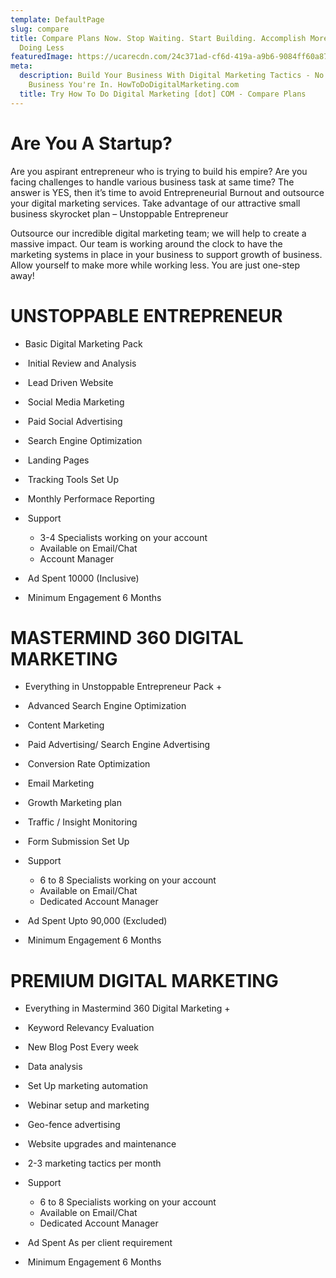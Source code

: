```yaml
---
template: DefaultPage
slug: compare
title: Compare Plans Now. Stop Waiting. Start Building. Accomplish More While
  Doing Less
featuredImage: https://ucarecdn.com/24c371ad-cf6d-419a-a9b6-9084ff60a875/
meta:
  description: Build Your Business With Digital Marketing Tactics - No Matter What
    Business You're In. HowToDoDigitalMarketing.com
  title: Try How To Do Digital Marketing [dot] COM - Compare Plans
---
```

# Are You A Startup?

Are you aspirant entrepreneur who is trying to build his empire? Are you facing challenges to handle various business task at same time? The answer is YES, then it’s time to avoid Entrepreneurial Burnout and outsource your digital marketing services. Take advantage of our attractive small business skyrocket plan – Unstoppable Entrepreneur

Outsource our incredible digital marketing team; we will help to create a massive impact. Our team is working around the clock to have the marketing systems in place in your business to support growth of business. Allow yourself to make more while working less. You are just one-step away!

# UNSTOPPABLE ENTREPRENEUR

* Basic Digital Marketing Pack
*  Initial Review and Analysis
*  Lead Driven Website
*  Social Media Marketing
*  Paid Social Advertising
*  Search Engine Optimization
*  Landing Pages
*  Tracking Tools Set Up
*  Monthly Performace Reporting
*  Support

  * 3-4 Specialists working on your account
  * Available on Email/Chat
  * Account Manager
*  Ad Spent 10000 (Inclusive)
*  Minimum Engagement 6 Months

# MASTERMIND 360 DIGITAL MARKETING

* Everything in Unstoppable Entrepreneur Pack +
*  Advanced Search Engine Optimization
*  Content Marketing
*  Paid Advertising/ Search Engine Advertising
*  Conversion Rate Optimization
*  Email Marketing
*  Growth Marketing plan
*  Traffic / Insight Monitoring
*  Form Submission Set Up
*  Support

  * 6 to 8 Specialists working on your account
  * Available on Email/Chat
  * Dedicated Account Manager
*  Ad Spent Upto 90,000 (Excluded)
*  Minimum Engagement 6 Months

# PREMIUM DIGITAL MARKETING

* Everything in Mastermind 360 Digital Marketing +
*  Keyword Relevancy Evaluation
*  New Blog Post Every week
*  Data analysis
*  Set Up marketing automation
*  Webinar setup and marketing
*  Geo-fence advertising
*  Website upgrades and maintenance
*  2-3 marketing tactics per month
*  Support

  * 6 to 8 Specialists working on your account
  * Available on Email/Chat
  * Dedicated Account Manager
*  Ad Spent As per client requirement
*  Minimum Engagement 6 Months